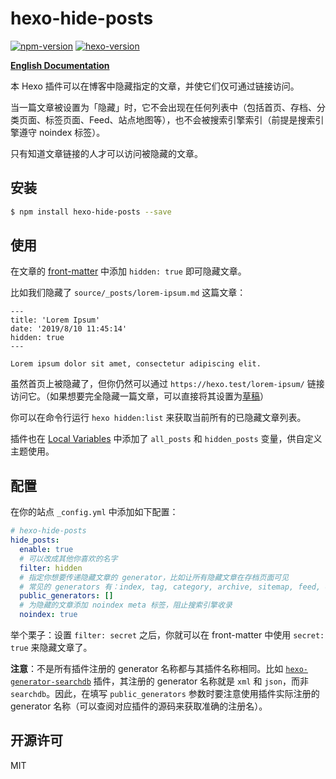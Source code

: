 # hexo-hide-posts

[![npm-version](https://img.shields.io/npm/v/hexo-hide-posts.svg)](https://www.npmjs.com/package/hexo-hide-posts)
[![hexo-version](https://img.shields.io/badge/hexo-%3E=4.0.0-blue?logo=hexo)](https://hexo.io)

[**English Documentation**](https://github.com/printempw/hexo-hide-posts/blob/master/README.md)

本 Hexo 插件可以在博客中隐藏指定的文章，并使它们仅可通过链接访问。

当一篇文章被设置为「隐藏」时，它不会出现在任何列表中（包括首页、存档、分类页面、标签页面、Feed、站点地图等），也不会被搜索引擎索引（前提是搜索引擎遵守 noindex 标签）。

只有知道文章链接的人才可以访问被隐藏的文章。

## 安装

``` bash
$ npm install hexo-hide-posts --save
```

## 使用

在文章的 [front-matter](https://hexo.io/docs/front-matter) 中添加 `hidden: true` 即可隐藏文章。

比如我们隐藏了 `source/_posts/lorem-ipsum.md` 这篇文章：

```text
---
title: 'Lorem Ipsum'
date: '2019/8/10 11:45:14'
hidden: true
---

Lorem ipsum dolor sit amet, consectetur adipiscing elit.
```

虽然首页上被隐藏了，但你仍然可以通过 `https://hexo.test/lorem-ipsum/` 链接访问它。（如果想要完全隐藏一篇文章，可以直接将其设置为[草稿](https://hexo.io/zh-cn/docs/writing.html#%E8%8D%89%E7%A8%BF)）

你可以在命令行运行 `hexo hidden:list` 来获取当前所有的已隐藏文章列表。

插件也在 [Local Variables](https://hexo.io/api/locals) 中添加了 `all_posts` 和 `hidden_posts` 变量，供自定义主题使用。

## 配置

在你的站点 `_config.yml` 中添加如下配置：

```yml
# hexo-hide-posts
hide_posts:
  enable: true
  # 可以改成其他你喜欢的名字
  filter: hidden
  # 指定你想要传递隐藏文章的 generator，比如让所有隐藏文章在存档页面可见
  # 常见的 generators 有：index, tag, category, archive, sitemap, feed, etc.
  public_generators: []
  # 为隐藏的文章添加 noindex meta 标签，阻止搜索引擎收录
  noindex: true
```

举个栗子：设置 `filter: secret` 之后，你就可以在 front-matter 中使用 `secret: true` 来隐藏文章了。

**注意**：不是所有插件注册的 generator 名称都与其插件名称相同。比如 [`hexo-generator-searchdb`](https://github.com/next-theme/hexo-generator-searchdb) 插件，其注册的 generator 名称就是 `xml` 和 `json`，而非 `searchdb`。因此，在填写 `public_generators` 参数时要注意使用插件实际注册的 generator 名称（可以查阅对应插件的源码来获取准确的注册名）。

## 开源许可

MIT
